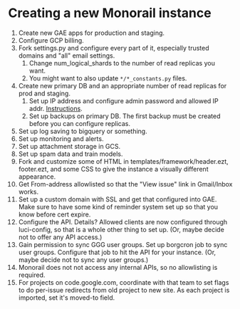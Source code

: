 # Creating a new Monorail instance

1.  Create new GAE apps for production and staging.
1.  Configure GCP billing.
1.  Fork settings.py and configure every part of it, especially trusted domains
    and "all" email settings.
    1.  Change num_logical_shards to the number of read replicas you want.
    1.  You might want to also update `*/*_constants.py` files.
1.  Create new primary DB and an appropriate number of read replicas for prod
    and staging.
    1.  Set up IP address and configure admin password and allowed IP addr.
        [Instructions](https://cloud.google.com/sql/docs/mysql-client#configure-instance-mysql).
    1.  Set up backups on primary DB. The first backup must be created before
        you can configure replicas.
1.  Set up log saving to bigquery or something.
1.  Set up monitoring and alerts.
1.  Set up attachment storage in GCS.
1.  Set up spam data and train models.
1.  Fork and customize some of HTML in templates/framework/header.ezt,
    footer.ezt, and some CSS to give the instance a visually different
    appearance.
1.  Get From-address allowlisted so that the "View issue" link in Gmail/Inbox
    works.
1.  Set up a custom domain with SSL and get that configured into GAE. Make sure
    to have some kind of reminder system set up so that you know before cert
    expire.
1.  Configure the API. Details? Allowed clients are now configured through
    luci-config, so that is a whole other thing to set up. (Or, maybe decide not
    to offer any API access.)
1.  Gain permission to sync GGG user groups. Set up borgcron job to sync user
    groups. Configure that job to hit the API for your instance. (Or, maybe
    decide not to sync any user groups.)
1.  Monorail does not not access any internal APIs, so no allowlisting is
    required.
1.  For projects on code.google.com, coordinate with that team to set flags to
    do per-issue redirects from old project to new site. As each project is
    imported, set it's moved-to field.
